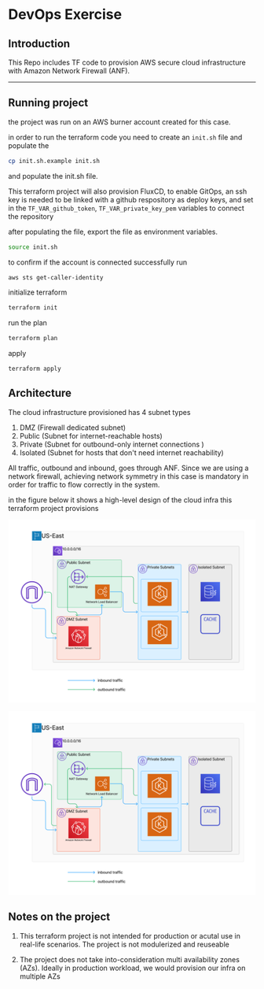 # DevOps Exercise


## Introduction 
This Repo includes TF code to provision AWS secure cloud infrastructure with Amazon Network Firewall (ANF).

---
## Running project
the project was run on an AWS burner account created for this case.

in order to run the terraform code you need to create an `init.sh` file and populate the


```bash
cp init.sh.example init.sh
```

and populate the init.sh file. 

This terraform project will also provision FluxCD, to enable GitOps, an ssh key is needed to be linked with a github respository as deploy keys, and set in the `TF_VAR_github_token`, `TF_VAR_private_key_pem` variables to connect the repository


after populating the file, export the file as environment variables.
```bash
source init.sh
```

to confirm if the account is connected successfully run

```bash
aws sts get-caller-identity
```

initialize terraform 

```bash
terraform init
```
run the plan
```bash
terraform plan
```
apply 

```bash
terraform apply
```

## Architecture 

The cloud infrastructure provisioned has 4 subnet types

1. DMZ (Firewall dedicated subnet)
2. Public (Subnet for internet-reachable hosts)
3. Private (Subnet for outbound-only internet connections )
4. Isolated (Subnet for hosts that don't need internet reachability)

All traffic, outbound and inbound, goes through ANF. Since we are using a network firewall, achieving network symmetry in this case is mandatory in order for traffic to flow correctly in the system.





in the figure below it shows a high-level design of the cloud infra this terraform project provisions



![image](./docs/infra.png)

![Alt text](./docs/Infra.png?raw=true "Infra Diagram")


## Notes on the project

1. This terraform project is not intended for production or acutal use in real-life scenarios. The project is not modulerized and reuseable

2. The project does not take into-consideration multi availability zones (AZs). Ideally in production workload, we would provision our infra on multiple AZs